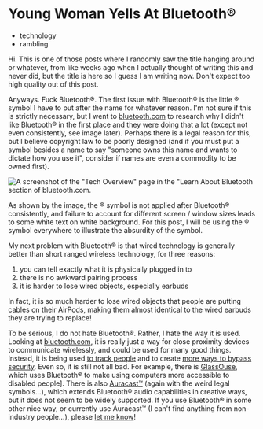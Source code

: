 # Young Woman Yells At Bluetooth®

* technology
* rambling

Hi. This is one of those posts where I randomly saw the title hanging around or whatever, from like weeks ago when I actually thought of writing this and never did, but the title is here so I guess I am writing now. Don't expect too high quality out of this post.

Anyways. Fuck Bluetooth®. The first issue with Bluetooth® is the little ® symbol I have to put after the name for whatever reason. I'm not sure if this is strictly necessary, but I went to [bluetooth.com](https://bluetooth.com) to research why I didn't like Bluetooth® in the first place and they were doing that a lot (except not even consistently, see image later). Perhaps there is a legal reason for this, but I believe copyright law to be poorly designed (and if you must put a symbol besides a name to say "someone owns this name and wants to dictate how you use it", consider if names are even a commodity to be owned first).

![A screenshot of the "Tech Overview" page in the "Learn About Bluetooth section of bluetooth.com.](/post_images/bluetooth_website_screenshot.png)

As shown by the image, the ® symbol is not applied after Bluetooth® consistently, and failure to account for different screen / window sizes leads to some white text on white background. For this post, I will be using the ® symbol everywhere to illustrate the absurdity of the symbol.

My next problem with Bluetooth® is that wired technology is generally better than short ranged wireless technology, for three reasons:
1. you can tell exactly what it is physically plugged in to
2. there is no awkward pairing process
3. it is harder to lose wired objects, especially earbuds

In fact, it is so much harder to lose wired objects that people are putting cables on their AirPods, making them almost identical to the wired earbuds they are trying to replace!

To be serious, I do not hate Bluetooth®. Rather, I hate the way it is used. Looking at [bluetooth.com](https://bluetooth.com), it is really just a way for close proximity devices to communicate wirelessly, and could be used for many good things. Instead, it is being used [to track people](https://www.nytimes.com/interactive/2019/06/14/opinion/bluetooth-wireless-tracking-privacy.html) and to create [more ways to bypass security](https://www.nccgroup.com/us/newsroom/ncc-group-uncovers-bluetooth-low-energy-ble-vulnerability-that-puts-millions-of-cars-mobile-devices-and-locking-systems-at-risk). Even so, it is still not all bad. For example, there is [GlassOuse](https://glassouse.com), which uses Bluetooth® to make using computers more accessible to disabled people]. There is also [Auracast™](https://bluetooth.com/auracast) (again with the weird legal symbols...), which extends Bluetooth® audio capabilities in creative ways, but it does not seem to be widely supported. If you use Bluetooth® in some other nice way, or currently use Auracast™ (I can't find anything from non-industry people...), please [let me know](/contact)!
